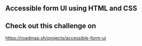 ## Accessible form UI using HTML and CSS 
## Check out this challenge on
https://roadmap.sh/projects/accessible-form-ui
